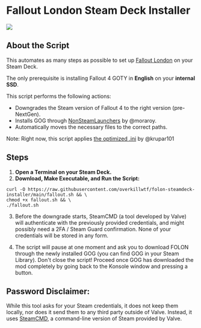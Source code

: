 # Fallout London Steam Deck Installer

![](https://github.com/overkillwtf/folon-steamdeck-installer/blob/main/folondeck.gif)

## About the Script

This automates as many steps as possible to set up [Fallout London](https://fallout4london.com) on your Steam Deck.

The only prerequisite is installing Fallout 4 GOTY in **English** on your __**internal SSD**__.

This script performs the following actions:

- Downgrades the Steam version of Fallout 4 to the right version (pre-NextGen).
- Installs GOG through [NonSteamLaunchers](https://github.com/moraroy/NonSteamLaunchers-On-Steam-Deck) by @moraroy.
- Automatically moves the necessary files to the correct paths.

Note: Right now, this script applies [the optimized .ini](https://github.com/krupar101/f4london_steam_deck_ini) by @krupar101

## Steps

1. **Open a Terminal on your Steam Deck.**
2. **Download, Make Executable, and Run the Script:**

```
curl -O https://raw.githubusercontent.com/overkillwtf/folon-steamdeck-installer/main/fallout.sh && \
chmod +x fallout.sh && \
./fallout.sh
```

3. Before the downgrade starts, SteamCMD (a tool developed by Valve) will authenticate with the previously provided credentials, and might possibly need a 2FA / Steam Guard confirmation. None of your credentials will be stored in any form.

4. The script will pause at one moment and ask you to download FOLON through the newly installed GOG (you can find GOG in your Steam Library). Don't close the script! Proceed once GOG has downloaded the mod completely by going back to the Konsole window and pressing a button.

## Password Disclaimer:

While this tool asks for your Steam credentials, it does not keep them locally, nor does it send them to any third party outside of Valve. Instead, it uses [SteamCMD](https://developer.valvesoftware.com/wiki/SteamCMD), a command-line version of Steam provided by Valve.
